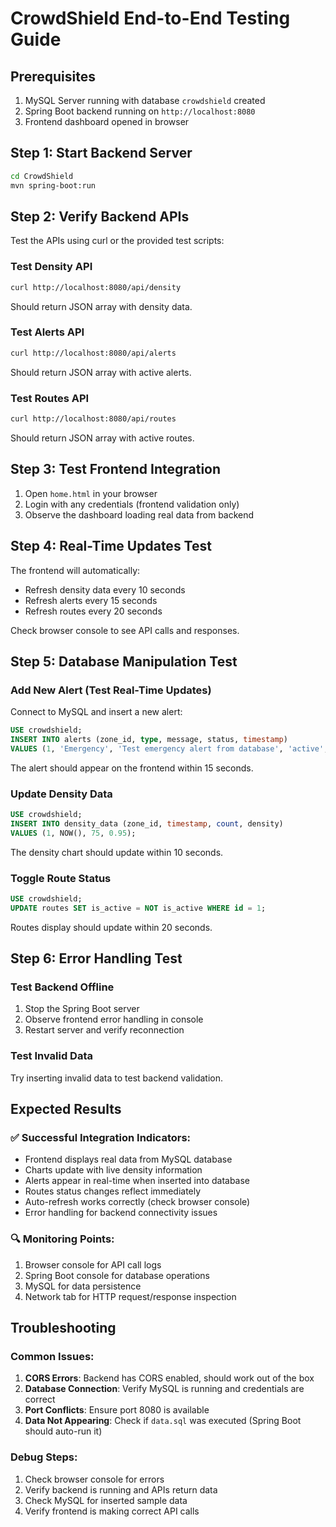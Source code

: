 # CrowdShield End-to-End Testing Guide

## Prerequisites
1. MySQL Server running with database `crowdshield` created
2. Spring Boot backend running on `http://localhost:8080`
3. Frontend dashboard opened in browser

## Step 1: Start Backend Server
```bash
cd CrowdShield
mvn spring-boot:run
```

## Step 2: Verify Backend APIs
Test the APIs using curl or the provided test scripts:

### Test Density API
```bash
curl http://localhost:8080/api/density
```
Should return JSON array with density data.

### Test Alerts API
```bash
curl http://localhost:8080/api/alerts
```
Should return JSON array with active alerts.

### Test Routes API
```bash
curl http://localhost:8080/api/routes
```
Should return JSON array with active routes.

## Step 3: Test Frontend Integration
1. Open `home.html` in your browser
2. Login with any credentials (frontend validation only)
3. Observe the dashboard loading real data from backend

## Step 4: Real-Time Updates Test
The frontend will automatically:
- Refresh density data every 10 seconds
- Refresh alerts every 15 seconds  
- Refresh routes every 20 seconds

Check browser console to see API calls and responses.

## Step 5: Database Manipulation Test
### Add New Alert (Test Real-Time Updates)
Connect to MySQL and insert a new alert:
```sql
USE crowdshield;
INSERT INTO alerts (zone_id, type, message, status, timestamp) 
VALUES (1, 'Emergency', 'Test emergency alert from database', 'active', NOW());
```

The alert should appear on the frontend within 15 seconds.

### Update Density Data
```sql
USE crowdshield;
INSERT INTO density_data (zone_id, timestamp, count, density) 
VALUES (1, NOW(), 75, 0.95);
```

The density chart should update within 10 seconds.

### Toggle Route Status
```sql
USE crowdshield;
UPDATE routes SET is_active = NOT is_active WHERE id = 1;
```

Routes display should update within 20 seconds.

## Step 6: Error Handling Test
### Test Backend Offline
1. Stop the Spring Boot server
2. Observe frontend error handling in console
3. Restart server and verify reconnection

### Test Invalid Data
Try inserting invalid data to test backend validation.

## Expected Results

### ✅ Successful Integration Indicators:
- Frontend displays real data from MySQL database
- Charts update with live density information
- Alerts appear in real-time when inserted into database
- Routes status changes reflect immediately
- Auto-refresh works correctly (check browser console)
- Error handling for backend connectivity issues

### 🔍 Monitoring Points:
1. Browser console for API call logs
2. Spring Boot console for database operations
3. MySQL for data persistence
4. Network tab for HTTP request/response inspection

## Troubleshooting

### Common Issues:
1. **CORS Errors**: Backend has CORS enabled, should work out of the box
2. **Database Connection**: Verify MySQL is running and credentials are correct
3. **Port Conflicts**: Ensure port 8080 is available
4. **Data Not Appearing**: Check if `data.sql` was executed (Spring Boot should auto-run it)

### Debug Steps:
1. Check browser console for errors
2. Verify backend is running and APIs return data
3. Check MySQL for inserted sample data
4. Verify frontend is making correct API calls
